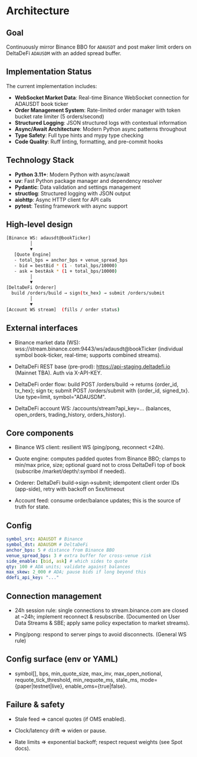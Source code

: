 # Architecture

## Goal

Continuously mirror Binance BBO for `ADAUSDT` and post maker limit orders on DeltaDeFi `ADAUSDM` with an added spread buffer.

## Implementation Status

The current implementation includes:

- **WebSocket Market Data**: Real-time Binance WebSocket connection for ADAUSDT book ticker
- **Order Management System**: Rate-limited order manager with token bucket rate limiter (5 orders/second)
- **Structured Logging**: JSON structured logs with contextual information
- **Async/Await Architecture**: Modern Python async patterns throughout
- **Type Safety**: Full type hints and mypy type checking
- **Code Quality**: Ruff linting, formatting, and pre-commit hooks

## Technology Stack

- **Python 3.11+**: Modern Python with async/await
- **uv**: Fast Python package manager and dependency resolver
- **Pydantic**: Data validation and settings management
- **structlog**: Structured logging with JSON output
- **aiohttp**: Async HTTP client for API calls
- **pytest**: Testing framework with async support

## High-level design

```sh
[Binance WS: adausdt@bookTicker]
         │
         ▼
   [Quote Engine]
   - total_bps = anchor_bps + venue_spread_bps
   - bid = bestBid * (1 - total_bps/10000)
   - ask = bestAsk * (1 + total_bps/10000)
         │
         ▼
[DeltaDeFi Orderer]
  build /orders/build → sign(tx_hex) → submit /orders/submit
         │
         ▼
[Account WS stream]  (fills / order status)

```

## External interfaces

- Binance market data (WS): wss://stream.binance.com:9443/ws/adausdt@bookTicker (individual symbol book-ticker, real-time; supports combined streams).

- DeltaDeFi REST base (pre-prod): <https://api-staging.deltadefi.io> (Mainnet TBA). Auth via X-API-KEY.

- DeltaDeFi order flow: build POST /orders/build → returns {order_id, tx_hex}; sign tx; submit POST /orders/submit with {order_id, signed_tx}. Use type=limit, symbol="ADAUSDM".

- DeltaDeFi account WS: /accounts/stream?api_key=… (balances, open_orders, trading_history, orders_history).

## Core components

- Binance WS client: resilient WS (ping/pong, reconnect <24h).

- Quote engine: computes padded quotes from Binance BBO; clamps to min/max price, size; optional guard not to cross DeltaDeFi top of book (subscribe /market/depth/:symbol if needed).

- Orderer: DeltaDeFi build→sign→submit; idempotent client order IDs (app-side), retry with backoff on 5xx/timeout

- Account feed: consume order/balance updates; this is the source of truth for state.

## Config

```yaml
symbol_src: ADAUSDT # Binance
symbol_dst: ADAUSDM # DeltaDeFi
anchor_bps: 5 # distance from Binance BBO
venue_spread_bps: 3 # extra buffer for cross-venue risk
side_enable: [bid, ask] # which sides to quote
qty: 100 # ADA units; validate against balances
max_skew: 2_000 # ADA; pause bids if long beyond this
ddefi_api_key: "..."
```

## Connection management

- 24h session rule: single connections to stream.binance.com are closed at ~24h; implement reconnect & resubscribe. (Documented on User Data Streams & SBE; apply same policy expectation to market streams).

- Ping/pong: respond to server pings to avoid disconnects. (General WS rule)

## Config surface (env or YAML)

- symbol[], bps, min_quote_size, max_inv, max_open_notional, requote_tick_threshold, min_requote_ms, stale_ms, mode={paper|testnet|live}, enable_oms={true|false}.

## Failure & safety

- Stale feed ⇒ cancel quotes (if OMS enabled).

- Clock/latency drift ⇒ widen or pause.

- Rate limits ⇒ exponential backoff; respect request weights (see Spot docs).
